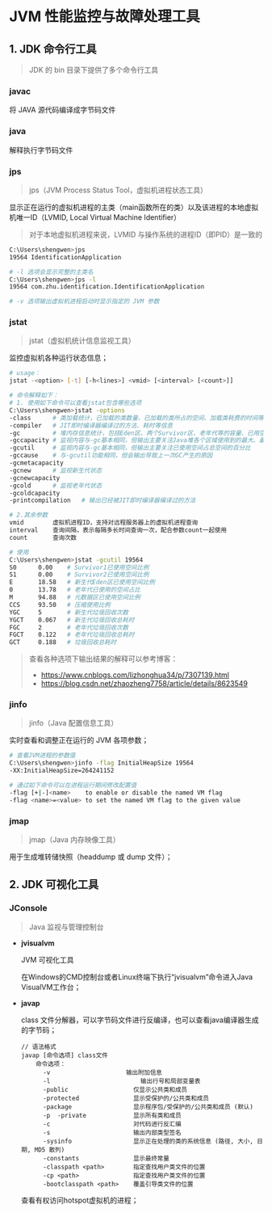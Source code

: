 # JVM 性能监控与故障处理工具

## 1. JDK 命令行工具

> JDK 的 bin 目录下提供了多个命令行工具

### javac

将 JAVA 源代码编译成字节码文件

### java

解释执行字节码文件

### jps

> jps（JVM Process Status Tool，虚拟机进程状态工具）

显示正在运行的虚拟机进程的主类（main函数所在的类）以及该进程的本地虚拟机唯一ID（LVMID, Local Virtual Machine Identifier）

> 对于本地虚拟机进程来说，LVMID 与操作系统的进程ID（即PID）是一致的

```bash
C:\Users\shengwen>jps
19564 IdentificationApplication

# -l 选项会显示完整的主类名
C:\Users\shengwen>jps -l
19564 com.zhu.identification.IdentificationApplication

# -v 选项输出虚拟机进程启动时显示指定的 JVM 参数
```

### jstat

> jstat（虚拟机统计信息监视工具）

监控虚拟机各种运行状态信息；

```bash
# usage：
jstat -<option> [-t] [-h<lines>] <vmid> [<interval> [<count>]]

# 命令解释如下：
# 1. 使用如下命令可以查看jstat包含哪些选项
C:\Users\shengwen>jstat -options
-class		# 类加载统计，已加载的类数量、已加载的类所占的空间、加载类耗费的时间等
-compiler	# JIT即时编译器编译过的方法、耗时等信息
-gc			# 堆内存信息统计，包括Eden区、两个Survivor区、老年代等的容量、已用空间、GC耗时等信息
-gccapacity	# 监视内容与-gc基本相同，但输出主要关注Java堆各个区域使用到的最大、最小空间
-gcutil 	# 监视内容与-gc基本相同，但输出主要关注已使用空间占总空间的百分比
-gccause	# 与-gcutil功能相同，但会输出导致上一次GC产生的原因
-gcmetacapacity
-gcnew		# 监视新生代状态
-gcnewcapacity
-gcold		# 监视老年代状态
-gcoldcapacity
-printcompilation	# 输出已经被JIT即时编译器编译过的方法

# 2.其余参数
vmid		虚拟机进程ID，支持对远程服务器上的虚拟机进程查询
interval	查询间隔，表示每隔多长时间查询一次，配合参数count一起使用
count		查询次数

# 使用
C:\Users\shengwen>jstat -gcutil 19564
S0		0.00	# Survivor1已使用空间比例
S1		0.00	# Survivor2已使用空间比例
E		18.58	# 新生代Eden区已使用空间比例
0		13.78	# 老年代已使用的空间占比
M		94.88	# 元数据区已使用空间比例
CCS		93.50	# 压缩使用比例
YGC		5		# 新生代垃圾回收次数
YGCT	0.067	# 新生代垃圾回收总耗时
FGC		2		# 老年代垃圾回收次数
FGCT	0.122	# 老年代垃圾回收总耗时
GCT		0.188	# 垃圾回收总耗时
```

> 查看各种选项下输出结果的解释可以参考博客：
>
> + https://www.cnblogs.com/lizhonghua34/p/7307139.html
> + https://blog.csdn.net/zhaozheng7758/article/details/8623549

### jinfo

> jinfo（Java 配置信息工具）

实时查看和调整正在运行的 JVM 各项参数；

```bash
# 查看JVM进程的参数值
C:\Users\shengwen>jinfo -flag InitialHeapSize 19564
-XX:InitialHeapSize=264241152

# 通过如下命令可以在进程运行期间修改配置值
-flag [+|-]<name>    to enable or disable the named VM flag
-flag <name>=<value> to set the named VM flag to the given value
```

### jmap

> jmap（Java 内存映像工具）

用于生成堆转储快照（headdump 或 dump 文件）；



## 2. JDK 可视化工具

### JConsole

> Java 监视与管理控制台





+ **jvisualvm**

  JVM 可视化工具

  在Windows的CMD控制台或者Linux终端下执行“jvisualvm”命令进入Java VisualVM工作台；

  

  

+ **javap**

  class 文件分解器，可以字节码文件进行反编译，也可以查看java编译器生成的字节码；

  ```
  // 语法格式 
  javap [命令选项] class文件
      命令选项：
        -v					   输出附加信息
        -l                   	   输出行号和局部变量表
        -public                  仅显示公共类和成员
        -protected               显示受保护的/公共类和成员
        -package                 显示程序包/受保护的/公共类和成员 (默认)
        -p  -private             显示所有类和成员
        -c                       对代码进行反汇编
        -s                       输出内部类型签名
        -sysinfo                 显示正在处理的类的系统信息 (路径, 大小, 日期, MD5 散列)
        -constants               显示最终常量
        -classpath <path>        指定查找用户类文件的位置
        -cp <path>               指定查找用户类文件的位置
        -bootclasspath <path>    覆盖引导类文件的位置
  ```

  

  查看有权访问hotspot虚拟机的进程；

  

  













